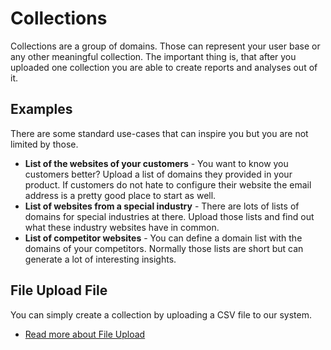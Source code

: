 # Collections

Collections are a group of domains. Those can represent your user base or any other meaningful collection. The important
thing is, that after you uploaded one collection you are able to create reports and analyses out of it.

## Examples

There are some standard use-cases that can inspire you but you are not limited by those.

- **List of the websites of your customers** - You want to know you customers better? Upload a list of domains they
  provided in your product. If customers do not hate to configure their website the email address is a pretty good place
  to start as well.
- **List of websites from a special industry** - There are lots of lists of domains for special industries at there.
  Upload those lists and find out what these industry websites have in common.
- **List of competitor websites** - You can define a domain list with the domains of your competitors. Normally those
  lists are short but can generate a lot of interesting insights. 


## File Upload File

You can simply create a collection by uploading a CSV file to our system.

- [Read more about File Upload](/docs/features/collections/csv.md)



